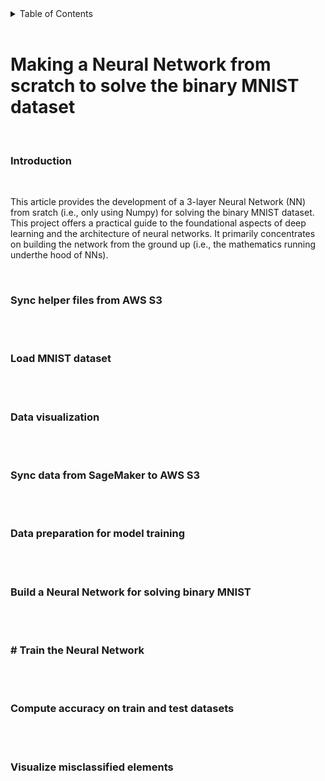 <details>
  <summary>Table of Contents</summary>
  <ol>
    <li><a href="#introduction">Introduction</a></li>
    <li><a href="#Sync-helper-files-from-AWS-S3">Sync helper files from AWS S3</a></li>
    <li><a href="#Load-MNIST-dataset">Load MNIST dataset</a></li>
    <li><a href="#Data-visualization">Data visualization</a></li>
    <li><a href="#Sync-data-from-SageMaker-to-AWS-S3">Sync data from SageMaker to AWS S3</a></li>
    <li><a href="#Data-preparation-for-model-training">Data preparation for model training</a></li>
    <li><a href="#Build-a-Neural-Network-for-solving-binary-MNIST">Build a Neural Network for solving binary MNIST</a></li>
    <li><a href="#Train-the-Neural-Network">Train the Neural Network</a></li>
    <li><a href="#Compute-accuracy-on-train-and-test-datasets">Compute accuracy on train and test datasets</a></li>
    <li><a href="#Visualize-misclassified-elements">Visualize misclassified elements</a></li>
    <li><a href="#summary">Summary</a></li>
  </ol>
</details>

</br>

# Making a Neural Network from scratch to solve the binary MNIST dataset

</br>

### Introduction

</br>

This article provides the development of a 3-layer Neural Network (NN) from sratch (i.e., only using Numpy) for solving the binary MNIST dataset. This project offers a practical guide to the foundational aspects of deep learning and the architecture of neural networks. It primarily concentrates on building the network from the ground up (i.e., the mathematics running underthe hood of NNs).

</br>

### Sync helper files from AWS S3

</br>

</br>

### Load MNIST dataset

</br>

</br>

### Data visualization

</br>

</br>

### Sync data from SageMaker to AWS S3

</br>

</br>

### Data preparation for model training

</br>

</br>

### Build a Neural Network for solving binary MNIST

</br>

</br>

### # Train the Neural Network

</br>

</br>

### Compute accuracy on train and test datasets

</br>

</br>

### Visualize misclassified elements

</br>
